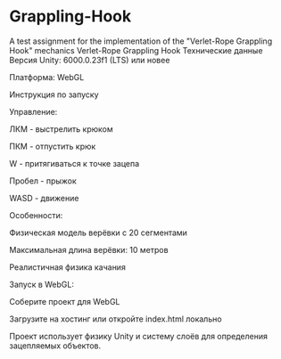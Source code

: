 # Grappling-Hook
A test assignment for the implementation of the "Verlet-Rope Grappling Hook" mechanics
Verlet-Rope Grappling Hook
Технические данные
Версия Unity: 6000.0.23f1 (LTS) или новее

Платформа: WebGL

Инструкция по запуску

Управление:

ЛКМ - выстрелить крюком

ПКМ - отпустить крюк

W - притягиваться к точке зацепа

Пробел - прыжок

WASD - движение

Особенности:

Физическая модель верёвки с 20 сегментами

Максимальная длина верёвки: 10 метров

Реалистичная физика качания

Запуск в WebGL:

Соберите проект для WebGL

Загрузите на хостинг или откройте index.html локально

Проект использует физику Unity и систему слоёв для определения зацепляемых объектов.
